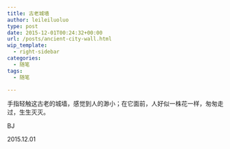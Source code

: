 ```yaml
---
title: 古老城墙
author: leileiluoluo
type: post
date: 2015-12-01T00:24:32+00:00
url: /posts/ancient-city-wall.html
wip_template:
  - right-sidebar
categories:
  - 随笔
tags:
  - 随笔

---
```

手指轻触这古老的城墙，感觉到人的渺小；在它面前，人好似一株花一样，匆匆走过，生生灭灭。

BJ
  
2015.12.01